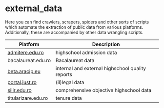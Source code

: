 # external_data

Here you can find crawlers, scrapers, spiders and other sorts of scripts which automate the extraction of public data from various platforms. Additionally, these are accompanied by other data wrangling scripts.

| Platform                                                                                     | Description                                      |
| -------------------------------------------------------------------------------------------- | ------------------------------------------------ |
| [admitere.edu.ro](https://github.com/paubric/real/tree/master/external_data/admitere.edu.ro) | highschool admission data                        |
| bacalaureat.edu.ro                                                                           | Bacalaureat data                                 |
| [beta.aracip.eu](https://github.com/paubric/real/tree/master/external_data/beta.aracip.eu)   | internal and external highschool quality reports |
| [portal.just.ro](https://github.com/paubric/real/tree/master/external_data/portal.just.ro)   | (il)legal data                                   |
| [siiir.edu.ro](https://github.com/paubric/real/tree/master/external_data/siiir.edu.ro)       | comprehensive objective highschool data          |
| titularizare.edu.ro                                                                          | tenure data                                      |
